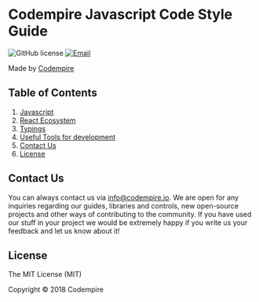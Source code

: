 # Codempire Javascript Code Style Guide

![GitHub license](<https://cocoapod-badges.herokuapp.com/l/VegaScrollFlowLayout/badge.(png|svg)>)
[![Email](https://img.shields.io/badge/contact-Codempire_-blue.svg?style=flat)](mailto:info@codempire.io)

Made by [Codempire](http://codempire.io/)

## Table of Contents

1. [Javascript](docs/javascript.md)
2. [React Ecosystem](docs/react.md)
3. [Typings](docs/typings.md)
4. [Useful Tools for development](docs/tools.md)
5. [Contact Us](#contact-us)
6. [License](#license)

## Contact Us

You can always contact us via info@codempire.io. We are open for any inquiries regarding our guides, libraries and controls, new open-source projects and other ways of contributing to the community. If you have used our stuff in your project we would be extremely happy if you write us your feedback and let us know about it!

## License

The MIT License (MIT)

Copyright © 2018 Codempire
